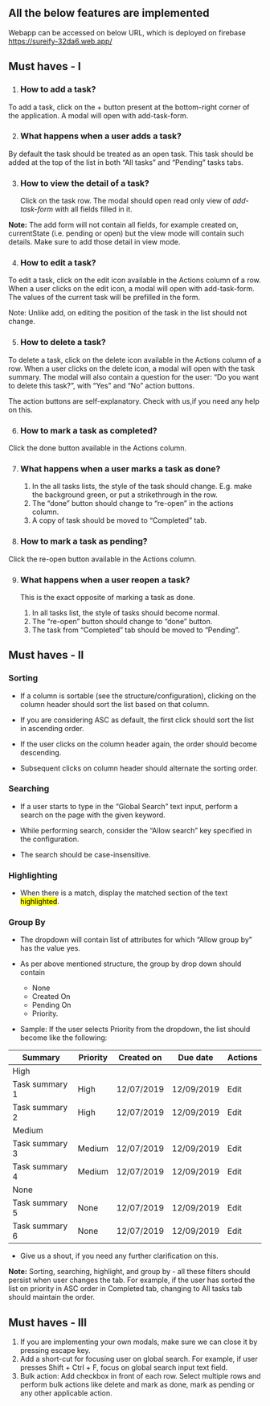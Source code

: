 ## All the below features are implemented

Webapp can be accessed on below URL, which is deployed on firebase
https://sureify-32da6.web.app/

## Must haves - I

1.  ### How to add a task?

To add a task, click on the + button present at the bottom-right corner of the application. A modal will open with add-task-form.

2.  ### What happens when a user adds a task?

By default the task should be treated as an open task. This task should be added at the top of the list in both “All tasks” and “Pending” tasks tabs.

3.  ### How to view the detail of a task?
    Click on the task row. The modal should open read only view of _add-task-form_ with all fields filled in it.

**Note:** The add form will not contain all fields, for example created on, currentState (i.e. pending or open) but the view mode will contain such details. Make sure to add those detail in view mode.

4. ### How to edit a task?

To edit a task, click on the edit icon available in the Actions column of a row. When a user clicks on the edit icon, a modal will open with add-task-form. The values of the current task will be prefilled in the form.

Note: Unlike add, on editing the position of the task in the list should not change.

5.  ### How to delete a task?

To delete a task, click on the delete icon available in the Actions column of a row. When a user clicks on the delete icon, a modal will open with the task summary. The modal will also contain a question for the user: “Do you want to delete this task?”, with “Yes” and “No” action buttons.

The action buttons are self-explanatory. Check with us,if you need any help on this.

6.  ### How to mark a task as completed?

Click the done button available in the Actions column.

7.  ### What happens when a user marks a task as done?

    1.  In the all tasks lists, the style of the task should change. E.g. make the background green, or put a strikethrough in the row.
    2.  The “done” button should change to “re-open” in the actions column.
    3.  A copy of task should be moved to “Completed” tab.

8.  ### How to mark a task as pending?

Click the re-open button available in the Actions column.

9.  ### What happens when a user reopen a task?

    This is the exact opposite of marking a task as done.

    1.  In all tasks list, the style of tasks should become normal.
    2.  The “re-open” button should change to “done” button.
    3.  The task from “Completed” tab should be moved to “Pending”.

## Must haves - II

### Sorting

- If a column is sortable (see the structure/configuration), clicking on the column header should sort the list based on that column.

- If you are considering ASC as default, the first click should sort the list in ascending order.

- If the user clicks on the column header again, the order should become descending.

- Subsequent clicks on column header should alternate the sorting order.

### Searching

- If a user starts to type in the “Global Search” text input, perform a search on the page with the given keyword.

- While performing search, consider the “Allow search” key specified in the configuration.

- The search should be case-insensitive.

### Highlighting

- When there is a match, display the matched section of the text <mark> highlighted</mark>.

### Group By

- The dropdown will contain list of attributes for which “Allow group by” has the value yes.

- As per above mentioned structure, the group by drop down should contain
  - None
  - Created On
  - Pending On
  - Priority.
- Sample: If the user selects Priority from the dropdown, the list should become like the following:

| Summary        | Priority | Created on | Due date   | Actions |
| -------------- | -------- | ---------- | ---------- | ------- |
| High           |
| Task summary 1 | High     | 12/07/2019 | 12/09/2019 | Edit    | Delete | Done |
| Task summary 2 | High     | 12/07/2019 | 12/09/2019 | Edit    | Delete | Done |
| Medium         |
| Task summary 3 | Medium   | 12/07/2019 | 12/09/2019 | Edit    | Delete | Done |
| Task summary 4 | Medium   | 12/07/2019 | 12/09/2019 | Edit    | Delete | Done |
| None           |
| Task summary 5 | None     | 12/07/2019 | 12/09/2019 | Edit    | Delete | Done |
| Task summary 6 | None     | 12/07/2019 | 12/09/2019 | Edit    | Delete | Done |

- Give us a shout, if you need any further clarification on this.

**Note:** Sorting, searching, highlight, and group by - all these filters should persist when user changes the tab. For example, if the user has sorted the list on priority in ASC order in Completed tab, changing to All tasks tab should maintain the order.

## Must haves - III

1. If you are implementing your own modals, make sure we can close it by pressing escape key.
2. Add a short-cut for focusing user on global search. For example, if user presses Shift + Ctrl + F, focus on global search input text field.
3. Bulk action: Add checkbox in front of each row. Select multiple rows and perform bulk actions like delete and mark as done, mark as pending or any other applicable action.

